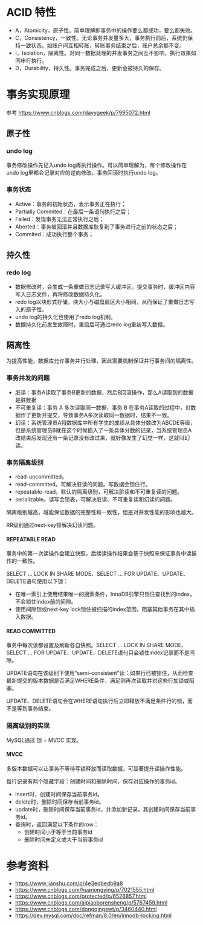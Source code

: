 # ACID 特性

* A，Atomicity，原子性。简单理解即事务中的操作要么都成功，要么都失败。
* C，Consistency，一致性。无论事务并发量多大，事务执行前后，系统仍保持一致状态。如账户间互相转账，转账事务结束之后，账户总余额不变。
* I，Isolation，隔离性。对同一数据处理的并发事务之间互不影响，执行效果如同串行执行。
* D，Durability，持久性。事务完成之后，更新会被持久的保存。

# 事务实现原理

参考 https://www.cnblogs.com/davygeek/p/7995072.html

## 原子性

### undo log

事务修改操作先记入undo log再执行操作。可以简单理解为，每个修改操作在undo log里都会记录对应的逆向修改。事务回滚时执行undo log。

### 事务状态

* Active：事务的初始状态，表示事务正在执行；
* Partially Commited：在最后一条语句执行之后；
* Failed：发现事务无法正常执行之后；
* Aborted：事务被回滚并且数据库恢复到了事务进行之前的状态之后；
* Commited：成功执行整个事务；

## 持久性

### redo log

* 数据修改时，会生成一条重做日志记录写入缓冲区。提交事务时，缓冲区内容写入日志文件，再将修改数据持久化。
* redo log以块形式存储，块大小与磁盘扇区大小相同，从而保证了重做日志写入的原子性。
* undo log的持久化也使用了redo log机制。
* 数据持久化前发生故障时，重启后可通过redo log重新写入数据。

## 隔离性

为提高性能，数据库允许事务并行处理，因此需要机制保证并行事务间的隔离性。

### 事务并发的问题

* 脏读：事务A读取了事务B更新的数据，然后B回滚操作，那么A读取到的数据是脏数据
* 不可重复读：事务 A 多次读取同一数据，事务 B 在事务A读取的过程中，对数据作了更新并提交，导致事务A多次读取同一数据时，结果不一致。
* 幻读：系统管理员A将数据库中所有学生的成绩从具体分数改为ABCDE等级，但是系统管理员B就在这个时候插入了一条具体分数的记录，当系统管理员A改结束后发现还有一条记录没有改过来，就好像发生了幻觉一样，这就叫幻读。

### 事务隔离级别

* read-uncommitted。
* read-committed。可解决脏读的问题。写数据会锁住行。
* repeatable-read。默认的隔离级别，可解决脏读和不可重复读的问题。
* serializable。读写会锁表，可解决脏读、不可重复读和幻读的问题。

隔离级别越高，越能保证数据的完整性和一致性，但是对并发性能的影响也越大。

RR级别通过next-key锁解决幻读问题。

#### REPEATABLE READ

事务中的第一次读操作会建立快照，后续读操作结果会基于快照来保证事务中读操作的一致性。

SELECT ... LOCK IN SHARE MODE、SELECT ... FOR UPDATE、UPDATE、DELETE语句使用以下锁：

* 在唯一索引上使用结果唯一的搜索条件，InnoDB引擎只锁住查找到的index，不会锁住index前的间隙。
* 使用间隙锁或next-key lock锁住被扫描的index范围，阻塞其他事务在其中插入数据。

#### READ COMMITTED

事务中每次读都设置及刷新各自快照。SELECT ... LOCK IN SHARE MODE、SELECT ... FOR UPDATE、UPDATE、DELETE语句只会锁住index记录而不是间隙。

UPDATE语句在该级别下使用“semi-consistent”读：如果行已被锁住，从而检查最新提交的版本数据是否满足WHERE条件，满足则再次读取并对这些行加锁或阻塞。

UPDATE、DELETE语句会在WHERE语句执行后立即释放不满足条件行的锁，而不是等到事务结束。

### 隔离级别的实现

MySQL通过 锁 + MVCC 实现。

#### MVCC

多版本数据可以让事务不等待写锁释放而读取数据，可显著提升读操作性能。

每行记录有两个隐藏字段：创建时间和删除时间，保存对应操作的事务id。

* insert时，创建时间保存当前事务id。
* delete时，删除时间保存当前事务id。
* update时，删除时间保存当前事务id，并添加新记录，其创建时间保存当前事务id。
* 查询时，返回满足以下条件的row：
  * 创建时间小于等于当前事务id
  * 删除时间未定义或大于当前事务id

# 参考资料

* https://www.jianshu.com/p/4e3edbedb9a8
* https://www.cnblogs.com/huanongying/p/7021555.html
* https://www.cnblogs.com/protected/p/6526857.html
* https://www.cnblogs.com/aipiaoborensheng/p/5767459.html
* https://www.cnblogs.com/dongqingswt/p/3460440.html
* https://dev.mysql.com/doc/refman/8.0/en/innodb-locking.html
